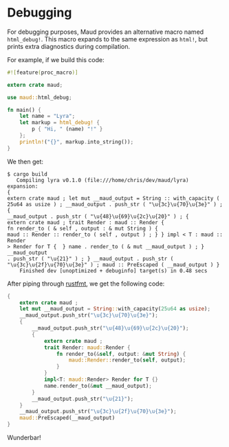# Debugging

For debugging purposes, Maud provides an alternative macro named `html_debug!`. This macro expands to the same expression as `html!`, but prints extra diagnostics during compilation.

For example, if we build this code:

```rust
#![feature(proc_macro)]

extern crate maud;

use maud::html_debug;

fn main() {
    let name = "Lyra";
    let markup = html_debug! {
        p { "Hi, " (name) "!" }
    };
    println!("{}", markup.into_string());
}
```

We then get:

```
$ cargo build
   Compiling lyra v0.1.0 (file:///home/chris/dev/maud/lyra)
expansion:
{
extern crate maud ; let mut __maud_output = String :: with_capacity (
25u64 as usize ) ; __maud_output . push_str ( "\u{3c}\u{70}\u{3e}" ) ; {
__maud_output . push_str ( "\u{48}\u{69}\u{2c}\u{20}" ) ; {
extern crate maud ; trait Render : maud :: Render {
fn render_to ( & self , output : & mut String ) {
maud :: Render :: render_to ( self , output ) ; } } impl < T : maud :: Render
> Render for T {  } name . render_to ( & mut __maud_output ) ; } __maud_output
. push_str ( "\u{21}" ) ; } __maud_output . push_str (
"\u{3c}\u{2f}\u{70}\u{3e}" ) ; maud :: PreEscaped ( __maud_output ) }
    Finished dev [unoptimized + debuginfo] target(s) in 0.48 secs
```

After piping through [rustfmt], we get the following code:

[rustfmt]: https://github.com/rust-lang-nursery/rustfmt

```rust
{
    extern crate maud ;
    let mut __maud_output = String::with_capacity(25u64 as usize);
    __maud_output.push_str("\u{3c}\u{70}\u{3e}");
    {
        __maud_output.push_str("\u{48}\u{69}\u{2c}\u{20}");
        {
            extern crate maud ;
            trait Render: maud::Render {
                fn render_to(&self, output: &mut String) {
                    maud::Render::render_to(self, output);
                }
            }
            impl<T: maud::Render> Render for T {}
            name.render_to(&mut __maud_output);
        }
        __maud_output.push_str("\u{21}");
    }
    __maud_output.push_str("\u{3c}\u{2f}\u{70}\u{3e}");
    maud::PreEscaped(__maud_output)
}
```

Wunderbar!
